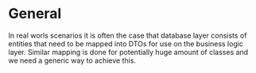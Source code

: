 # **General**
In real worls scenarios it is often the case that database layer consists of entities that need to be mapped into DTOs for use on the business logic layer. Similar mapping is done for potentially huge amount of classes and we need a generic way to achieve this.